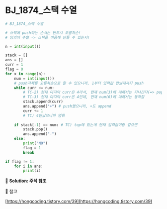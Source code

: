 # BJ_1874_스택 수열

```python
# BJ_1874_스택 수열 

# 스택에 push하는 순서는 반드시 오름차순! 
# 임의의 수열 -> 스택을 이용해 만들 수 있는지!

n = int(input())

stack = []
ans = []
curr = 1 
flag = 0
for x in range(n):
    num = int(input())
    # push자체를 오름차순으로 할 수 있으니까, 1부터 입력값 만날때까지 push
    while curr <= num: 
        # TC-2) 현재 마지막 curr은 4라서, 현재 num(3)에 대해서는 지나간다(=> pop하겠지)
        # TC-3) 현재 마지막 curr은 4인데, 현재 num(6)에 대해서는 동작함 
        stack.append(curr) 
        ans.append("+") # push했으니끼, +도 append 
        curr += 1 
        # TC) 4만났으니까 멈춰 
    
    if stack[-1] == num: # TC) top에 있는게 현재 입력값이랑 같으면 
        stack.pop()
        ans.append("-")
    else:
        print("NO")
        flag = 1
        break

if flag != 1:
    for i in ans:
        print(i)
```

📜 **Solution: 주석 참조**

🍯 참고

[https://hongcoding.tistory.com/39](https://hongcoding.tistory.com/39)
